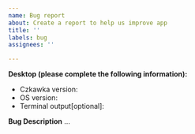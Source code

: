 ```yaml
---
name: Bug report
about: Create a report to help us improve app
title: ''
labels: bug
assignees: ''

---
```


**Desktop (please complete the following information):**

- Czkawka version<!--  e.g. 6.0.0 cli/gui -->:
- OS version<!--  e.g Ubuntu 22.04, Windows 11, Mac 15.1 ARM -->:
- Terminal output[optional]:

<!--
Add terminal output only if needed - if there are some errors or warnings or you have performance/freeze issues.  
Very helpful in this situation will be logs from czkawka run with RUST_LOG environment variable set e.g. 
`RUST_LOG=debug ./czkawka` which will print more detailed info about executed function
-->

**Bug Description**
...
